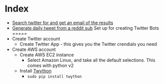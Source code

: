 
Index
=====
* [Search twitter for and get an email of the results](https://github.com/KidPluto/TwitterBots/blob/master/FindHashTagAndEmailResults/README.md)
* [Generate daily tweet from a reddit sub](https://github.com/KidPluto/TwitterBots/blob/master/TweetRedditPosts/README.md)
Set up for creating Twitter Bots
=====
* Create Twitter account
  * Create Twitter App - this gives you the Twitter crendials you need
* Create AWS account
  * Create AWS EC2 instance
    * Select Amazon Linux, and take all the default selections.  This comes with python v2
  * Install [Twython](https://twython.readthedocs.io/en/latest/)
    * `sudo pip install twython`


